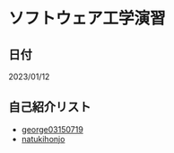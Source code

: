 # ソフトウェア工学演習
  ## 日付
  2023/01/12
  ## 自己紹介リスト
  - [george03150719](https://github.com/george03150719/hello-world)
  - [natukihonjo](https://github.com/natukihonjo/hello-world)
